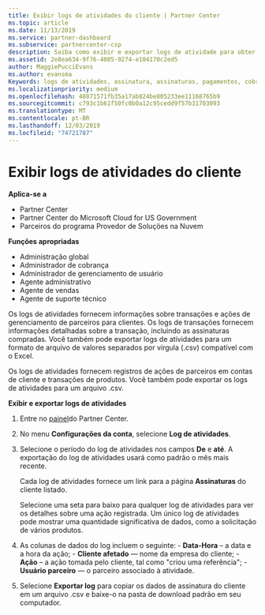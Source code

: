 ```yaml
---
title: Exibir logs de atividades do cliente | Partner Center
ms.topic: article
ms.date: 11/13/2019
ms.service: partner-dashboard
ms.subservice: partnercenter-csp
description: Saiba como exibir e exportar logs de atividade para obter informações sobre transações de conta de cliente e outras atividades de gerenciamento de parceiros relacionadas ao cliente.
ms.assetid: 2e8ea634-9f76-4005-9274-e104170c2ed5
author: MaggiePucciEvans
ms.author: evansma
Keywords: logs de atividades, assinatura, assinaturas, pagamentos, cobrança, transações
ms.localizationpriority: medium
ms.openlocfilehash: 48871571fb35a17ab824be805233ee11168765b9
ms.sourcegitcommit: c793c1b61f50fc0b0a12c95cedd9f57b31703093
ms.translationtype: MT
ms.contentlocale: pt-BR
ms.lasthandoff: 12/03/2019
ms.locfileid: "74721787"
---
```

# <a name="view-customer-activity-logs"></a>Exibir logs de atividades do cliente

**Aplica-se a**

- Partner Center
- Partner Center do Microsoft Cloud for US Government
- Parceiros do programa Provedor de Soluções na Nuvem

**Funções apropriadas**

- Administração global
- Administrador de cobrança
- Administrador de gerenciamento de usuário
- Agente administrativo
- Agente de vendas
- Agente de suporte técnico

Os logs de atividades fornecem informações sobre transações e ações de gerenciamento de parceiros para clientes. Os logs de transações fornecem informações detalhadas sobre a transação, incluindo as assinaturas compradas. Você também pode exportar logs de atividades para um formato de arquivo de valores separados por vírgula (.csv) compatível com o Excel.

Os logs de atividades fornecem registros de ações de parceiros em contas de cliente e transações de produtos. Você também pode exportar os logs de atividades para um arquivo .csv.

**Exibir e exportar logs de atividades**

1. Entre no [painel](https://partner.microsoft.com/dashboard)do Partner Center.

2. No menu **Configurações da conta**, selecione **Log de atividades**.
2.  Selecione o período do log de atividades nos campos **De** e **até**. A exportação do log de atividades usará como padrão o mês mais recente.

    Cada log de atividades fornece um link para a página **Assinaturas** do cliente listado.

    Selecione uma seta para baixo para qualquer log de atividades para ver os detalhes sobre uma ação registrada. Um único log de atividades pode mostrar uma quantidade significativa de dados, como a solicitação de vários produtos.

3.   As colunas de dados do log incluem o seguinte:
    -   **Data-Hora** – a data e a hora da ação;
    -   **Cliente afetado** — nome da empresa do cliente;
    -   **Ação** – a ação tomada pelo cliente, tal como "criou uma referência";
    -   **Usuário parceiro** — o parceiro associado à atividade.

4.  Selecione **Exportar log** para copiar os dados de assinatura do cliente em um arquivo .csv e baixe-o na pasta de download padrão em seu computador.
    
 

 



